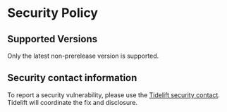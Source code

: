 # Security Policy

## Supported Versions

Only the latest non-prerelease version is supported.

## Security contact information

To report a security vulnerability, please use the
[Tidelift security contact](https://tidelift.com/security). Tidelift will coordinate the
fix and disclosure.
                                          